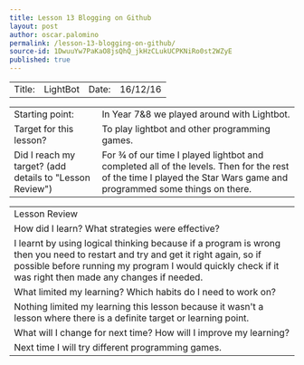 ```yaml
---
title: Lesson 13 Blogging on Github
layout: post
author: oscar.palomino
permalink: /lesson-13-blogging-on-github/
source-id: 1DwuuYw7PaKaO8jsQhQ_jkHzCLukUCPKNiRo0st2WZyE
published: true
---
```

<table>
  <tr>
    <td>Title:  </td>
    <td>LightBot</td>
    <td> Date:  </td>
    <td>16/12/16</td>
  </tr>
</table>


<table>
  <tr>
    <td>Starting point:</td>
    <td>In Year 7&8 we played around with Lightbot.</td>
  </tr>
  <tr>
    <td>Target for this lesson?</td>
    <td>To play lightbot and other programming games.</td>
  </tr>
  <tr>
    <td>Did I reach my target? 
(add details to "Lesson Review")</td>
    <td>For ¾ of our time I played lightbot and completed all of the levels. Then for the rest of the time I played the Star Wars game and programmed some things on there.</td>
  </tr>
</table>


<table>
  <tr>
    <td>Lesson Review</td>
  </tr>
  <tr>
    <td>How did I learn? What strategies were effective? </td>
  </tr>
  <tr>
    <td>I learnt by using logical thinking because if a program is wrong then you need to restart and try and get it right again, so if possible before running my program I would quickly check if it was right then made any changes if needed.</td>
  </tr>
  <tr>
    <td>What limited my learning? Which habits do I need to work on? </td>
  </tr>
  <tr>
    <td>Nothing limited my learning this lesson because it wasn't a lesson where there is a definite target or learning point. </td>
  </tr>
  <tr>
    <td>What will I change for next time? How will I improve my learning?</td>
  </tr>
  <tr>
    <td>Next time I will try different programming games.</td>
  </tr>
</table>


